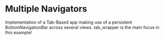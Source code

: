 # Multiple Navigators

Implementation of a Tab-Based app making use of a persistent BottomNavigationBar across several views. tab_wrapper is the main focus in this example!